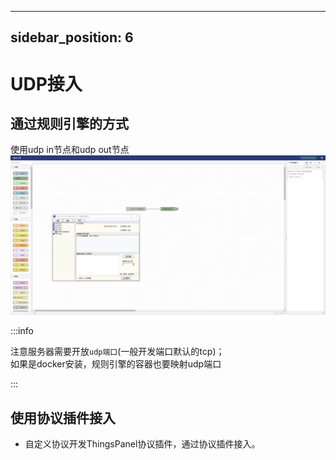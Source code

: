 
---
sidebar_position: 6
---

# UDP接入

## 通过规则引擎的方式

使用udp in节点和udp out节点  
![udp接入](./image/udp.png)

:::info

注意服务器需要开放`udp端口`(一般开发端口默认的tcp)；  
如果是docker安装，规则引擎的容器也要映射udp端口

:::

## 使用协议插件接入

* 自定义协议开发ThingsPanel协议插件，通过协议插件接入。


